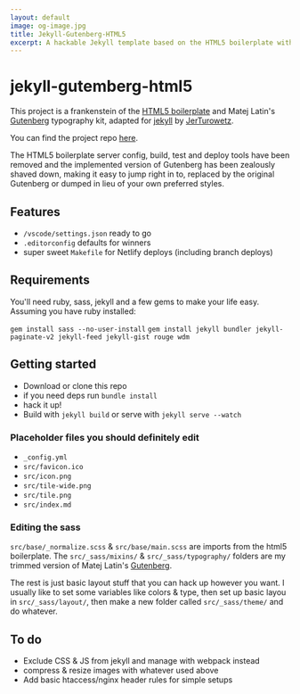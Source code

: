 ```yaml
---
layout: default
image: og-image.jpg
title: Jekyll-Gutenberg-HTML5
excerpt: A hackable Jekyll template based on the HTML5 boilerplate with beautiful typography
---
```


# jekyll-gutemberg-html5

This project is a frankenstein of the [HTML5 boilerplate](https://github.com/h5bp/html5-boilerplate) and Matej Latin's [Gutenberg](https://github.com/matejlatin/Gutenberg) typography kit, adapted for [jekyll](https://jekyllrb.com/) by [JerTurowetz](https://jerturowetz.gihub.io).

You can find the project repo [here](https://github.com/jerturowetz/jekyll-gutenberg-html5).

The HTML5 boilerplate server config, build, test and deploy tools have been removed and the implemented version of Gutenberg has been zealously shaved down, making it easy to jump right in to, replaced by the original Gutenberg or dumped in lieu of your own preferred styles.

## Features

- `/vscode/settings.json` ready to go
- `.editorconfig` defaults for winners
- super sweet `Makefile` for Netlify deploys (including branch deploys)

## Requirements

You'll need ruby, sass, jekyll and a few gems to make your life easy. Assuming you have ruby installed:

  `gem install sass --no-user-install`
  `gem install jekyll bundler jekyll-paginate-v2 jekyll-feed jekyll-gist rouge wdm`

## Getting started

- Download or clone this repo
- if you need deps run `bundle install`
- hack it up!
- Build with `jekyll build` or serve with `jekyll serve --watch`

### Placeholder files you should definitely edit

- `_config.yml`
- `src/favicon.ico`
- `src/icon.png`
- `src/tile-wide.png`
- `src/tile.png`
- `src/index.md`

### Editing the sass

`src/base/_normalize.scss` & `src/base/main.scss` are imports from the html5 boilerplate. The `src/_sass/mixins/` & `src/_sass/typography/` folders are my trimmed version of Matej Latin's [Gutenberg](https://github.com/matejlatin/Gutenberg).

The rest is just basic layout stuff that you can hack up however you want. I usually like to set some variables like colors & type, then set up basic layou in `src/_sass/layout/`, then make a new folder called `src/_sass/theme/` and do whatever.

## To do

- Exclude CSS & JS from jekyll and manage with webpack instead
- compress & resize images with whatever used above
- Add basic htaccess/nginx header rules for simple setups
